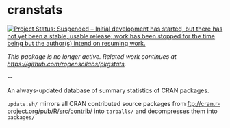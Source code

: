 # cranstats

[![Project Status: Suspended – Initial development has started, but there has not yet been a stable, usable release; work has been stopped for the time being but the author(s) intend on resuming work.](https://www.repostatus.org/badges/latest/suspended.svg)](https://www.repostatus.org/#suspended)

*This package is no longer active. Related work continues at <https://github.com/ropenscilabs/pkgstats>.*

--

An always-updated database of summary statistics of CRAN packages.

`update.sh/` mirrors all CRAN contributed source packages from ftp://cran.r-project.org/pub/R/src/contrib/ into `tarballs/` and decompresses them into `packages/` 
